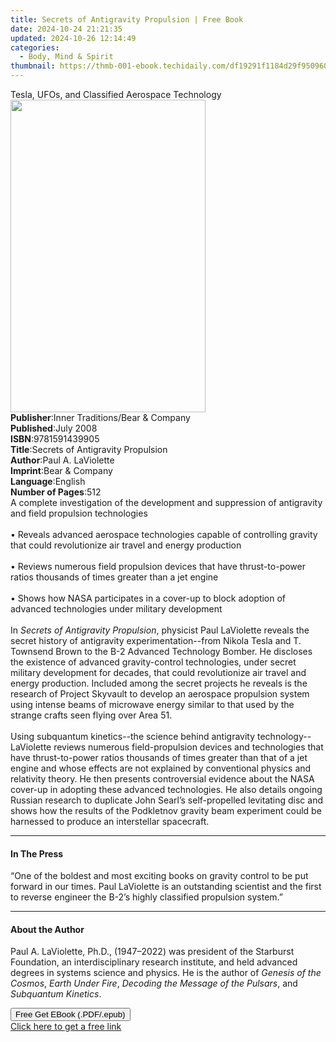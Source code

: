 ```yaml
---
title: Secrets of Antigravity Propulsion | Free Book
date: 2024-10-24 21:21:35
updated: 2024-10-26 12:14:49
categories:
  - Body, Mind & Spirit
thumbnail: https://thmb-001-ebook.techidaily.com/df19291f1184d29f950960af3a566fea30c3d433e457ee7698d9b0068ffdea7e.jpg
---
```

<main id="book-container">
  <div class="flex flex-col">
    <div class="book-brief flex-1 py-6 px-4 sm:p-6 md:py-10 md:px-8">
      <!-- brief-->
      <div class="book-brief-main">
        Tesla, UFOs, and Classified Aerospace Technology
      </div>
    </div>
    <div
      class="book-meta-info flex-1 grid gap-4 col-start-1 col-end-3 row-start-1 sm:mb-6 sm:grid-cols-4 lg:gap-6 lg:col-start-2 lg:row-end-6 lg:row-span-6 lg:mb-0"
    >
      <div
        class="book-meta-info-left place-content-center mt-4 p-4 text-sm leading-6 col-start-2 col-span-2 dark:text-slate-400"
      >
        <img
          class="w-full h-500 object-cover rounded-lg sm:h-255 sm:col-span-2 lg:col-span-full"
          src="https://img-001-ebook.techidaily.com/7d7e8b0145ab8ec0d9f6ee676ce39e2c0cf116a9f393d4e9e852eaa98d1de15d.jpg"
          alt=""
          width="312"
          height="500"
        />
      </div>
      <div
        class="book-meta-info-right mt-2 col-start-1 row-start-2 col-span-3 self-center"
      >
        <!-- meta data  -->
        <div class="flex flex-col px-4 md:px-8">
          <div class="flex-1">
            <strong>Publisher</strong>:<span class="px-2"
              >Inner Traditions/Bear &amp; Company</span
            >
          </div>
          <div class="flex-1">
            <strong>Published</strong>:<span class="px-2">July 2008</span>
          </div>
          <div class="flex-1">
            <strong>ISBN</strong>:<span class="px-2">9781591439905</span>
          </div>
          <div class="flex-1">
            <strong>Title</strong>:<span class="px-2"
              >Secrets of Antigravity Propulsion</span
            >
          </div>
          <div class="flex-1">
            <strong>Author</strong>:<span class="px-2">Paul A. LaViolette</span>
          </div>
          <div class="flex-1">
            <strong>Imprint</strong>:<span class="px-2"
              >Bear &amp; Company</span
            >
          </div>
          <div class="flex-1">
            <strong>Language</strong>:<span class="px-2">English</span>
          </div>
          <div class="flex-1">
            <strong>Number of Pages</strong>:<span class="px-2">512</span>
          </div>
        </div>
      </div>
    </div>
    <div class="book-description flex-1 py-6 px-4 sm:p-6 md:py-10 md:px-8">
      <div class="book-description-main">
        <div accordion-content="" id="description">
          A complete investigation of the development and suppression of
          antigravity and field propulsion technologies <br /><br />• Reveals
          advanced aerospace technologies capable of controlling gravity that
          could revolutionize air travel and energy production <br /><br />•
          Reviews numerous field propulsion devices that have thrust-to-power
          ratios thousands of times greater than a jet engine <br /><br />•
          Shows how NASA participates in a cover-up to block adoption of
          advanced technologies under military development <br /><br />In
          <i>Secrets of Antigravity Propulsion</i>, physicist Paul LaViolette
          reveals the secret history of antigravity experimentation--from Nikola
          Tesla and T. Townsend Brown to the B-2 Advanced Technology Bomber. He
          discloses the existence of advanced gravity-control technologies,
          under secret military development for decades, that could
          revolutionize air travel and energy production. Included among the
          secret projects he reveals is the research of Project Skyvault to
          develop an aerospace propulsion system using intense beams of
          microwave energy similar to that used by the strange crafts seen
          flying over Area 51.<br /><br />Using subquantum kinetics--the science
          behind antigravity technology--LaViolette reviews numerous
          field-propulsion devices and technologies that have thrust-to-power
          ratios thousands of times greater than that of a jet engine and whose
          effects are not explained by conventional physics and relativity
          theory. He then presents controversial evidence about the NASA
          cover-up in adopting these advanced technologies. He also details
          ongoing Russian research to duplicate John Searl’s self-propelled
          levitating disc and shows how the results of the Podkletnov gravity
          beam experiment could be harnessed to produce an interstellar
          spacecraft.
        </div>
        <div class="accordion-fader"></div>
      </div>
    </div>
    <div class="book-excerpts flex-1 py-6 px-4 sm:p-6 md:py-10 md:px-8">
      <!-- excerpts-->
      <div class="book-excerpts-main">
        <hr />
        <h4 class="placeholder placeholder-heading">
          <span>In The Press</span>
        </h4>
        <p>
          “One of the boldest and most exciting books on gravity control to be
          put forward in our times. Paul LaViolette is an outstanding scientist
          and the first to reverse engineer the B-2’s highly classified
          propulsion system.”
        </p>
      </div>
    </div>
    <div class="book-about-author flex-1 py-6 px-4 sm:p-6 md:py-10 md:px-8">
      <!-- about author-->
      <div class="book-main-author-main">
        <hr />
        <h4 class="placeholder placeholder-heading">
          <span>About the Author</span>
        </h4>
        <p>
          Paul A. LaViolette, Ph.D., (1947–2022) was president of the Starburst
          Foundation, an interdisciplinary research institute, and held advanced
          degrees in systems science and physics. He is the author of
          <i>Genesis of the Cosmos</i>, <i>Earth Under Fire</i>,
          <i>Decoding the Message of the Pulsars</i>, and
          <i>Subquantum Kinetics</i>.
        </p>
      </div>
    </div>
    <div class="book-free-get flex-1 py-6 px-4 sm:p-6 md:py-10 md:px-8">
      <button
        id="btn-free-get"
        class="bg-blue-500 hover:bg-blue-700 text-white font-bold py-2 px-4 rounded"
      >
        Free Get EBook (.PDF/.epub)
      </button>
      <div id="countdown-display" class="px-2 text-lg mt-2"></div>
      <a
        id="free-link"
        class="hidden bg-blue-500 hover:bg-blue-700 text-white font-bold py-2 px-4 rounded"
        href="https://www.ebooks.com/en-us/book/95782402/secrets-of-antigravity-propulsion/paul-a-laviolette/"
        target="_blank"
        >Click here to get a free link</a
      >
    </div>
    <script>
      let countdownTime = 0;
      let countdownInterval = null;
      document
        .getElementById('btn-free-get')
        .addEventListener('click', startCountdown);
      function startCountdown() {
        countdownTime = new Date().getTime() + 60000 * 3;
        countdownInterval = setInterval(updateCountdown, 1000);
        document.getElementById('btn-free-get').disabled = true;
        document
          .getElementById('btn-free-get')
          .classList.add('bg-gray-500', 'cursor-not-allowed');
      }
      function updateCountdown() {
        let currentTime = new Date().getTime();
        let timeLeft = countdownTime - currentTime;
        let secondsLeft = Math.floor(timeLeft / 1000);
        document.getElementById('countdown-display').innerHTML =
          `Remaining time: ${secondsLeft} seconds.`;
        if (secondsLeft <= 0) {
          clearInterval(countdownInterval);
          document.getElementById('btn-free-get').classList.add('hidden');
          document.getElementById('free-link').classList.remove('hidden');
          document.getElementById('countdown-display').innerHTML = '';
        }
      }
    </script>
  </div>
</main>
